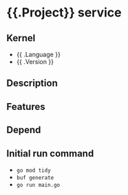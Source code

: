 # {{.Project}} service

## Kernel
- {{ .Language }}
- {{ .Version }}

## Description


## Features


## Depend


## Initial run command
- `go mod tidy`
- `buf generate`
- `go run main.go`